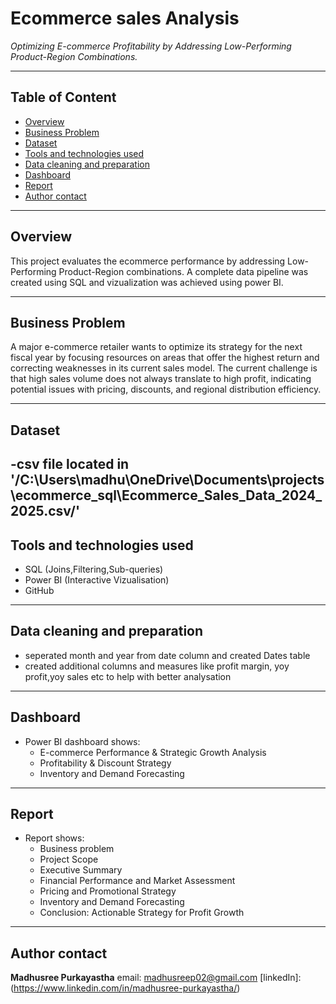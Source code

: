 # Ecommerce sales Analysis

_Optimizing E-commerce Profitability by Addressing Low-Performing Product-Region Combinations._

---

## Table of Content

- <a href="#overview">Overview</a>
- <a href="#business-problem">Business Problem</a>
- <a href="#dataset">Dataset</a>
- <a href="#tools-technologies-used">Tools and technologies used</a>
- <a href="#data-cleaning-preparation">Data cleaning and preparation</a>
- <a href="#dashboard">Dashboard</a>
- <a href="#report">Report</a>
- <a href="#author-contact">Author contact</a>

---

<h2><a class="anchor" id="overview"></a>Overview</h2>

This project evaluates the ecommerce performance by addressing Low-Performing Product-Region combinations. A complete data pipeline was created using SQL and vizualization was achieved using power BI.

---
<h2><a class="anchor" id="business-problem"></a>Business Problem</h2>

A major e-commerce retailer wants to optimize its strategy for the next fiscal year by focusing resources on areas that offer the highest return and correcting weaknesses in its current sales model. The current challenge is that high sales volume does not always translate to high profit, indicating potential issues with pricing, discounts, and regional distribution efficiency.

---

<h2><a class="anchor" id="dataset"></a>Dataset</h2>

-csv file located in '/C:\Users\madhu\OneDrive\Documents\projects\ecommerce_sql\Ecommerce_Sales_Data_2024_2025.csv/'  
---
<h2><a class="anchor" id="tools-technologies-used"></a>Tools and technologies used</h2>

- SQL (Joins,Filtering,Sub-queries)
- Power BI (Interactive Vizualisation)
- GitHub

---
<h2><a class="anchor" id="data-cleaning-preparation">Data cleaning and preparation</a></h2>

- seperated month and year from date column and created Dates table
- created additional columns and measures like profit margin, yoy profit,yoy sales etc to help with better analysation

---
<h2><a class="anchor" id="dashboard">Dashboard</a></h2>

- Power BI dashboard shows:
   - E-commerce Performance & Strategic Growth Analysis
   - Profitability & Discount Strategy
   - Inventory and Demand Forecasting

---
<h2><a class="anchor" id="report">Report</a></h2>

- Report shows:
  - Business problem
  - Project Scope
  - Executive Summary
  - Financial Performance and Market Assessment
  - Pricing and Promotional Strategy
  - Inventory and Demand Forecasting
  - Conclusion: Actionable Strategy for Profit Growth

---
<h2><a class="anchor" id="author-contact">Author contact</a></h2>

**Madhusree Purkayastha**
email: madhusreep02@gmail.com
[linkedIn]:(https://www.linkedin.com/in/madhusree-purkayastha/)
